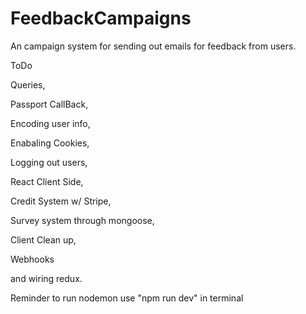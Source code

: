 # FeedbackCampaigns
An campaign system for sending out emails for feedback from users. 

ToDo

Queries, 

Passport CallBack, 

Encoding user info,

Enabaling Cookies, 

Logging out users,

React Client Side, 

Credit System w/ Stripe,

Survey system through mongoose,

Client Clean up,

Webhooks 

and wiring redux.

Reminder to run nodemon use "npm run dev" in terminal
